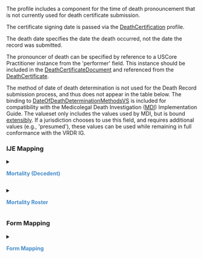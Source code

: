 The profile includes a component for the time of death pronouncement that is not currently used for death certificate submission.

  The certificate signing date is passed via the <a href='StructureDefinition-vrdr-death-certification.html'>DeathCertification</a> profile.

  The death date specifies the date the death occurred, not the date the record was submitted.

  The pronouncer of death can be specified by reference to a USCore Practitioner instance from the 'performer' field.   This instance should be included in the <a href='StructureDefinition-vrdr-death-certificate-document.html'>DeathCertificateDocument</a> and referenced from the <a href='StructureDefinition-vrdr-death-certificate.html'>DeathCertificate</a>.

  The method of date of death determination is not used for the Death Record submission process, and thus does not appear in the table below.  The binding
  to <a href='ValueSet-vrdr-date-of-death-determination-methods-vs.html'>DateOfDeathDeterminationMethodsVS</a> is included for compatibility with the Medicolegal Death Investigation (<a href='https://hl7.org/fhir/us/mdi/'>MDI</a>) Implementation Guide.  The valueset only
includes the values used by MDI, but is bound [extensibly](http://hl7.org/fhir/R4/terminologies.html#extensible).  If a jurisdiction chooses to use this field, and requires additional values (e.g., 'presumed'), these values can be used
while remaining in full conformance with the VRDR IG.

### IJE Mapping

<style>
 .context-menu {cursor: context-menu; color: #438bca;}
 .context-menu:hover {opacity: 0.5;}
</style>
<details>

<summary>

<strong class='context-menu'> Mortality (Decedent) </strong>

</summary>
<table class='grid'>
<thead>
  <tr>
    <th style='text-align: center'><strong>Use Case</strong></th>
    <th><strong>#</strong></th>
    <th><strong>Description</strong></th>
    <th><strong>IJE Name</strong></th>
    <th><strong>Field</strong></th>
    <th><strong>Type</strong></th>
    <th><strong>Value Set/Comments</strong></th>
  </tr>
</thead>
<tbody>
<tr>
  <td style='text-align: center'>Mortality</td>
  <td>1</td>
  <td>Date of Death--Year</td>
  <td>DOD_YR</td>
  <td>value</td>
  <td>dateTime</td>
  <td>Required for processing</td>
</tr>
<tr>
  <td style='text-align: center'>Mortality</td>
  <td>31</td>
  <td>Place of Death</td>
  <td>DPLACE</td>
  <td>component[placeOfDeath].value</td>
  <td>codeable</td>
  <td><a href='ValueSet-vrdr-place-of-death-vs.html'>PlaceOfDeathVS</a></td>
</tr>
<tr>
  <td style='text-align: center'>Mortality</td>
  <td>34</td>
  <td>Date of Death--Month</td>
  <td>DOD_MO</td>
  <td>value</td>
  <td>dateTime</td>
  <td>See <a href='usage.html#partial-dates-and-times'>PartialDatesAndTimes</a></td>
</tr>
<tr>
  <td style='text-align: center'>Mortality</td>
  <td>35</td>
  <td>Date of Death--Day</td>
  <td>DOD_DY</td>
  <td>value</td>
  <td>dateTime</td>
  <td>See <a href='usage.html#partial-dates-and-times'>PartialDatesAndTimes</a></td>
</tr>
<tr>
  <td style='text-align: center'>Mortality</td>
  <td>36</td>
  <td>Time of Death</td>
  <td>TOD</td>
  <td>value</td>
  <td>dateTime</td>
  <td>See <a href='usage.html#partial-dates-and-times'>PartialDatesAndTimes</a></td>
</tr>
<tr>
  <td style='text-align: center'>Mortality</td>
  <td>218</td>
  <td>Person Pronouncing Date Signed</td>
  <td>PPDATESIGNED</td>
  <td>component[datetimePronouncedDead].valueDateTime</td>
  <td>dateTime</td>
  <td>See <a href='usage.html#partial-dates-and-times'>PartialDatesAndTimes</a></td>
</tr>
<tr>
  <td style='text-align: center'>Mortality</td>
  <td>219</td>
  <td>Person Pronouncing Time Pronounced</td>
  <td>PPTIME</td>
  <td>component[datetimePronouncedDead].valueDateTime if a date is also specified, or component[datetimePronouncedDead].valueTime if no date is specified</td>
  <td>dateTime or time</td>
  <td>See <a href='usage.html#partial-dates-and-times'>PartialDatesAndTimes</a></td>
</tr>

</tbody>
</table>

</details>
<p></p>

<details>

<summary>

<strong class='context-menu'> Mortality Roster </strong>

</summary>
<table class='grid'>
<thead>
  <tr>
    <th style='text-align: center'><strong>Use Case</strong></th>
    <th><strong>#</strong></th>
    <th><strong>Description</strong></th>
    <th><strong>IJE Name</strong></th>
    <th><strong>Field</strong></th>
    <th><strong>Type</strong></th>
    <th><strong>Value Set/Comments</strong></th>
  </tr>
</thead>
<tbody>
<tr>
  <td style='text-align: center'>Mortality Roster</td>
  <td>8</td>
  <td>Date of Death--Month</td>
  <td>DOD_MO</td>
  <td>value</td>
  <td>dateTime</td>
  <td>See <a href='usage.html#partial-dates-and-times'>PartialDatesAndTimes</a></td>
</tr>
<tr>
  <td style='text-align: center'>Mortality Roster</td>
  <td>9</td>
  <td>Date of Death--Day</td>
  <td>DOD_DY</td>
  <td>value</td>
  <td>dateTime</td>
  <td>See <a href='usage.html#partial-dates-and-times'>PartialDatesAndTimes</a></td>
</tr>
<tr>
  <td style='text-align: center'>Mortality Roster</td>
  <td>10</td>
  <td>Date of Death--Year</td>
  <td>DOD_YR</td>
  <td>value</td>
  <td>dateTime</td>
  <td>Required for processing</td>
</tr>

</tbody>
</table>

</details>
<p></p>


### Form Mapping
<details>

<summary>

<strong class='context-menu' >Form Mapping</strong>

</summary>
<table class='grid'>
<thead>
  <tr>
    <th style='text-align: center'><strong>Item #</strong></th>
    <th><strong>Form Field</strong></th>
    <th><strong>FHIR Profile Field</strong></th>
    <th><strong>Reference</strong></th>
  </tr>
</thead>
<tbody>
<tr>
  <td style='text-align: center'>14</td>
  <td>Place of Death</td>
  <td>component[placeOfDeath].value</td>
  <td><a href='https://www.cdc.gov/nchs/data/dvs/DEATH11-03final-ACC.pdf'> Certificate of Death</a></td>
</tr>
<tr>
  <td style='text-align: center'>24</td>
  <td>Date Pronounced Dead</td>
  <td>component[datetimePronouncedDead ].valueDateTime</td>
  <td><a href='https://www.cdc.gov/nchs/data/dvs/DEATH11-03final-ACC.pdf'> Certificate of Death</a></td>
</tr>
<tr>
  <td style='text-align: center'>25</td>
  <td>Time Pronounced Dead</td>
  <td>component[datetimePronouncedDead ].valueDateTime</td>
  <td><a href='https://www.cdc.gov/nchs/data/dvs/DEATH11-03final-ACC.pdf'> Certificate of Death</a></td>
</tr>
<tr>
  <td style='text-align: center'>28</td>
  <td>Date signed</td>
  <td>effective</td>
  <td><a href='https://www.cdc.gov/nchs/data/dvs/DEATH11-03final-ACC.pdf'> Certificate of Death</a></td>
</tr>
<tr>
  <td style='text-align: center'>29</td>
  <td>Actual or Presumed Date of Death</td>
  <td>value</td>
  <td><a href='https://www.cdc.gov/nchs/data/dvs/DEATH11-03final-ACC.pdf'> Certificate of Death</a></td>
</tr>
<tr>
  <td style='text-align: center'>30</td>
  <td>Actual or Presumed Time of Death</td>
  <td>value</td>
  <td><a href='https://www.cdc.gov/nchs/data/dvs/DEATH11-03final-ACC.pdf'> Certificate of Death</a></td>
</tr>
</tbody>
</table>
